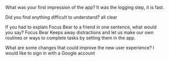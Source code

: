 What was your first impression of the app?
It was the logging step, it is fast.

Did you find anything difficult to understand?
all clear

If you had to explain Focus Bear to a friend in one sentence, what would you say?
Focus Bear Keeps away distractions and let us make our own routines or ways to complete tasks by setting them in the app.

What are some changes that could improve the new user experience?
I would like to sign in with a Google account 
